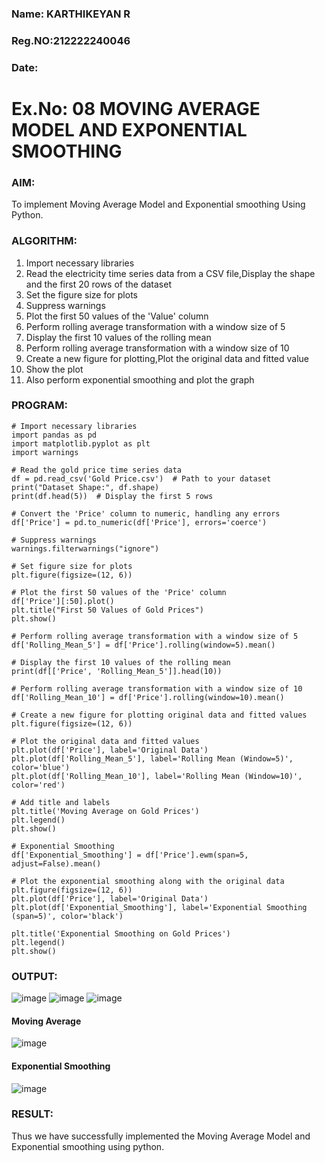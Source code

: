 ### Name: KARTHIKEYAN R
### Reg.NO:212222240046
### Date:
# Ex.No: 08     MOVING AVERAGE MODEL AND EXPONENTIAL SMOOTHING
### AIM:
To implement Moving Average Model and Exponential smoothing Using Python.
### ALGORITHM:
1. Import necessary libraries
2. Read the electricity time series data from a CSV file,Display the shape and the first 20 rows of
the dataset
3. Set the figure size for plots
4. Suppress warnings
5. Plot the first 50 values of the 'Value' column
6. Perform rolling average transformation with a window size of 5
7. Display the first 10 values of the rolling mean
8. Perform rolling average transformation with a window size of 10
9. Create a new figure for plotting,Plot the original data and fitted value
10. Show the plot
11. Also perform exponential smoothing and plot the graph
### PROGRAM:
```
# Import necessary libraries
import pandas as pd
import matplotlib.pyplot as plt
import warnings

# Read the gold price time series data
df = pd.read_csv('Gold Price.csv')  # Path to your dataset
print("Dataset Shape:", df.shape)
print(df.head(5))  # Display the first 5 rows

# Convert the 'Price' column to numeric, handling any errors
df['Price'] = pd.to_numeric(df['Price'], errors='coerce')

# Suppress warnings
warnings.filterwarnings("ignore")

# Set figure size for plots
plt.figure(figsize=(12, 6))

# Plot the first 50 values of the 'Price' column
df['Price'][:50].plot()
plt.title("First 50 Values of Gold Prices")
plt.show()

# Perform rolling average transformation with a window size of 5
df['Rolling_Mean_5'] = df['Price'].rolling(window=5).mean()

# Display the first 10 values of the rolling mean
print(df[['Price', 'Rolling_Mean_5']].head(10))

# Perform rolling average transformation with a window size of 10
df['Rolling_Mean_10'] = df['Price'].rolling(window=10).mean()

# Create a new figure for plotting original data and fitted values
plt.figure(figsize=(12, 6))

# Plot the original data and fitted values
plt.plot(df['Price'], label='Original Data')
plt.plot(df['Rolling_Mean_5'], label='Rolling Mean (Window=5)', color='blue')
plt.plot(df['Rolling_Mean_10'], label='Rolling Mean (Window=10)', color='red')

# Add title and labels
plt.title('Moving Average on Gold Prices')
plt.legend()
plt.show()

# Exponential Smoothing
df['Exponential_Smoothing'] = df['Price'].ewm(span=5, adjust=False).mean()

# Plot the exponential smoothing along with the original data
plt.figure(figsize=(12, 6))
plt.plot(df['Price'], label='Original Data')
plt.plot(df['Exponential_Smoothing'], label='Exponential Smoothing (span=5)', color='black')

plt.title('Exponential Smoothing on Gold Prices')
plt.legend()
plt.show()

```

### OUTPUT:
![image](https://github.com/user-attachments/assets/1c3921f3-4dc7-44bb-b369-3c28451b3af0)
![image](https://github.com/user-attachments/assets/76018bdf-dd51-4602-a119-668dded6f0c2)
![image](https://github.com/user-attachments/assets/1c1d1ae5-b471-44fe-9115-26653dab33ff)
#### Moving Average
![image](https://github.com/user-attachments/assets/ad4fc8e3-6605-4ee9-b990-66980292e3a7)
#### Exponential Smoothing
![image](https://github.com/user-attachments/assets/a92f1dd5-0c2e-422b-b64d-744fcd25d7ce)


### RESULT:
Thus we have successfully implemented the Moving Average Model and Exponential smoothing using python.
